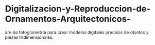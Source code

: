 # Digitalizacion-y-Reproduccion-de-Ornamentos-Arquitectonicos-
are de fotogrametría para crear modelos digitales precisos de objetos y piezas tridimensionales.
